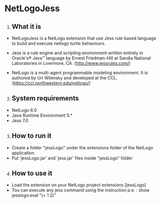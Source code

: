# NetLogoJess

1. What it is
   ----------

* NetLogoJess is a NetLogo extension that use Jess rule based 
  language to build and execute netlogo turtle behaviours.
  
* Jess is a rule engine and scripting environment written 
  entirely in Oracle's® Java™ language by Ernest Friedman-Hill 
  at Sandia National Laboratories in Livermore, CA.
  (http://www.jessrules.com/)
  
* NetLogo is a multi-agent programmable modeling environment. 
  It is authored by Uri Wilensky and developed at the CCL.
  (https://ccl.northwestern.edu/netlogo/)

2. System requirements
   -------------------
* NetLogo 6.0
* Java Runtime Environment 5.*
* Jess 7.0 

3. How to run it
   -------------
* Create a folder "jessLogo" under the extensions folder of the NetLogo 
  application.
* Put 'jessLogo.jar' and 'jess.jar' files inside "jessLogo" folder


4. How to use it
   -------------
* Load the extension on your NetLogo project
    extensions [jessLogo]
* Tou can execute any jess command using the <eval> instruction
  p.e. : show jesslogo:eval "(+ 1 2)"
